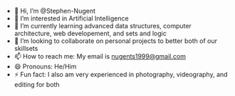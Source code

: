- 👋 Hi, I’m @Stephen-Nugent
- 👀 I’m interested in Artificial Intelligence
- 🌱 I’m currently learning advanced data structures, computer architecture, web developement, and sets and logic
- 💞️ I’m looking to collaborate on personal projects to better both of our skillsets
- 📫 How to reach me: My email is nugents1999@gmail.com
- 😄 Pronouns: He/Him
- ⚡ Fun fact: I also am very experienced in photography, videography, and editing for both

<!---
Stephen-Nugent/Stephen-Nugent is a ✨ special ✨ repository because its `README.md` (this file) appears on your GitHub profile.
You can click the Preview link to take a look at your changes.
--->
